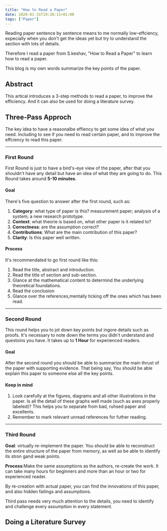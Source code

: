 ```yaml
---
title: "How to Read a Paper"
date: 2020-01-31T19:28:11+01:00
tags: ["Paper"]
---
```


Reading paper sentence by sentence means to me normally low-effciency, expecially when you don't get the ideas yet but try to understand the section with lots of details. 

Therefore I read a paper from S.keshav, "How to Read a Paper" to learn how to read a paper.

This blog is my own words summarize the key points of the paper.

## Abstract

This artical introduces a 3-step methods to read a paper, to improve the efficiency. And it can also be used for doing a literature survey.

## Three-Pass Approch

The key idea to have a reasonalbe effiency to get some idea of what you need. Including to see if you need to read certain paper, and to improve the effciency to read this paper.

---

### First Round

First Round is just to have a bird's-eye view of the paper, after that you shouldn't have any detail but have an idea of what they are going to do. This Round takes around __5-10 minutes__.

#### Goal

There's five question to answer after the first round, such as:

1. __Category__: what type of paper is this? measurement paper; analysis of a system; a new research prototype.
2. __Context__: what theorie is based on, what other paper is it related to?
3. __Correctness__: are the assumption correct?
4. __Contributions__: What are the main contribution of this paper?
5. __Clarity__: Is this paper well written.

#### Process

It's recommendated to go first round like this:

1. Read the title, abstract and introduction.
2. Read the title of section and sub-section.
3. Glance at the mathematical content to determind the underlying theoretical foundations.
4. Read the conclusion
5. Glance over the references,mentally ticking off the ones which has been read.

---

### Second Round

This round helps you to jot down key points but ingore details such as proofs. It's necessary to note down the terms you didn't understand and questoins you have. It takes up to __1 Hour__ for experienced readers.

#### Goal

After the second round you should be able to summarize the main thrust of the paper with supporting evidence. That being say, You should be able explain this paper to someone else all the key points. 


#### Keep in mind

1. Look carefully at the figures, diagrams and all other illustrations in the paper. Is all the detail of these graphs well made (such as axes properly labeled)? This helps you to separate from bad, ruhsed paper and excellents.
2. Remember to mark relevant unread references for futher reading. 

---

### Third Round

__Goal__: virtually re-implement the paper. You should be able to reconstruct the entire structure of the paper from memory, as well as be able to identify its stron gand weak points.

__Process__:Make the same assumptions as the authors, re-create the work. It can take many hours for beginners and more than an hour or two for experienced reader.

By re-creation with actual paper, you can find the innovations of this paper, and also hidden failings and assumptions. 

Third pass needs very much attention to the details, you need to identify and challenge every assumption in every statement.

## Doing a Literature Survey

